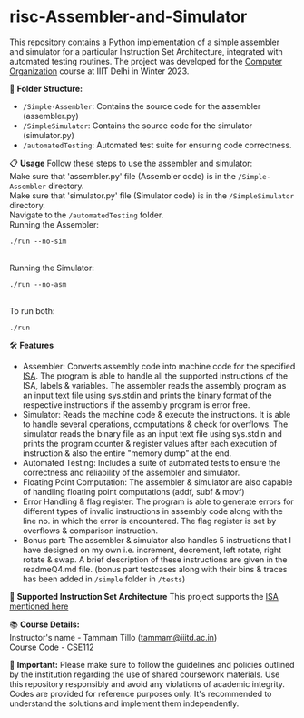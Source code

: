 # risc-Assembler-and-Simulator
This repository contains a Python implementation of a simple assembler and simulator for a particular Instruction Set Architecture, integrated with automated testing routines. The project was developed for the [Computer Organization](https://techtree.iiitd.edu.in/viewDescription/filename?=CSE112) course at IIIT Delhi in Winter 2023.

📂 **Folder Structure:**
- `/Simple-Assembler`: Contains the source code for the assembler (assembler.py)
- `/SimpleSimulator`: Contains the source code for the simulator (simulator.py)
- `/automatedTesting`: Automated test suite for ensuring code correctness.

📋 **Usage**
Follow these steps to use the assembler and simulator: <br>
Make sure that 'assembler.py' file (Assembler code) is in the `/Simple-Assembler` directory.<br>
Make sure that 'simulator.py' file (Simulator code) is in the `/SimpleSimulator` directory.<br>
Navigate to the `/automatedTesting` folder. <br>
Running the Assembler: <pre><code>./run --no-sim</code></pre> <br>
Running the Simulator: <pre><code>./run --no-asm</code></pre> <br>
To run both: <pre><code>./run</code></pre>

🛠️ **Features** <br>
- Assembler: Converts assembly code into machine code for the specified [ISA](https://github.com/shobhitraj1/risc-Assembler-and-Simulator/blob/25c5e0a595713494cf1de1e57eb046e7f70ae93f/CO_project%20_2023.pdf). The program is able to handle all the supported instructions of the ISA, labels & variables. The assembler reads the assembly program as an input text file using sys.stdin and prints the binary format of the respective instructions if the assembly program is error free. <br>
- Simulator: Reads the machine code & execute the instructions. It is able to handle several operations, computations & check for overflows. The simulator reads the binary file as an input text file using sys.stdin and prints the program counter & register values after each execution of instruction & also the entire "memory dump" at the end. <br>
- Automated Testing: Includes a suite of automated tests to ensure the correctness and reliability of the assembler and simulator. <br>
- Floating Point Computation: The assembler & simulator are also capable of handling floating point computations (addf, subf & movf) <br>
- Error Handling & flag register: The program is able to generate errors for different types of invalid instructions in assembly code along with the line no. in which the error is encountered. The flag register is set by overflows & comparison instruction. 
- Bonus part: The assembler & simulator also handles 5 instructions that I have designed on my own i.e. increment, decrement, left rotate, right rotate & swap. A brief description of these instructions are given in the readmeQ4.md file. (bonus part testcases along with their bins & traces has been added in `/simple` folder in `/tests`) <br>

🧰 **Supported Instruction Set Architecture**
This project supports the [ISA mentioned here](https://github.com/shobhitraj1/risc-Assembler-and-Simulator/blob/25c5e0a595713494cf1de1e57eb046e7f70ae93f/CO_project%20_2023.pdf)

📚 **Course Details:**<br>
Instructor's name - Tammam Tillo (tammam@iiitd.ac.in)<br>
Course Code - CSE112

📌 **Important:**
Please make sure to follow the guidelines and policies outlined by the institution regarding the use of shared coursework materials. Use this repository responsibly and avoid any violations of academic integrity. Codes are provided for reference purposes only. It's recommended to understand the solutions and implement them independently.

